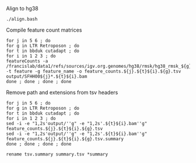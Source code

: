 


Align to hg38

```
./align.bash
```


Compile feature count matrices

```
for j in 5 6 ; do
for g in LTR Retroposon ; do
for t in bbduk cutadapt ; do
for i in 1 2 3 ; do
featureCounts -a /francislab/data1/refs/sources/igv.org.genomes/hg38/rmsk/hg38_rmsk_${g}.gtf -t feature -g feature_name -o feature_counts.${j}.${t}${i}.${g}.tsv output/SFHH00${j}*.${t}${i}.bam
done ; done ; done ; done
```

Remove path and extensions from tsv headers

```
for j in 5 6 ; do
for g in LTR Retroposon ; do
for t in bbduk cutadapt ; do
for i in 1 2 3 ; do
sed -i -e "1,2s'output/''g" -e "1,2s'.${t}${i}.bam''g" feature_counts.${j}.${t}${i}.${g}.tsv 
sed -i -e "1,2s'output/''g" -e "1,2s'.${t}${i}.bam''g" feature_counts.${j}.${t}${i}.${g}.tsv.summary 
done ; done ; done ; done
```


```
rename tsv.summary summary.tsv *summary
```




